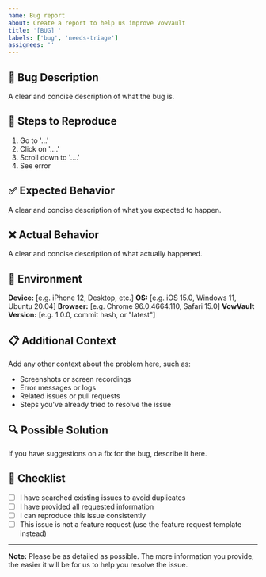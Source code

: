 ```yaml
---
name: Bug report
about: Create a report to help us improve VowVault
title: '[BUG] '
labels: ['bug', 'needs-triage']
assignees: ''
---
```


## 🐛 Bug Description

A clear and concise description of what the bug is.

## 🔄 Steps to Reproduce

1. Go to '...'
2. Click on '....'
3. Scroll down to '....'
4. See error

## ✅ Expected Behavior

A clear and concise description of what you expected to happen.

## ❌ Actual Behavior

A clear and concise description of what actually happened.

## 📱 Environment

**Device:** [e.g. iPhone 12, Desktop, etc.]
**OS:** [e.g. iOS 15.0, Windows 11, Ubuntu 20.04]
**Browser:** [e.g. Chrome 96.0.4664.110, Safari 15.0]
**VowVault Version:** [e.g. 1.0.0, commit hash, or "latest"]

## 📋 Additional Context

Add any other context about the problem here, such as:
- Screenshots or screen recordings
- Error messages or logs
- Related issues or pull requests
- Steps you've already tried to resolve the issue

## 🔍 Possible Solution

If you have suggestions on a fix for the bug, describe it here.

## 📝 Checklist

- [ ] I have searched existing issues to avoid duplicates
- [ ] I have provided all requested information
- [ ] I can reproduce this issue consistently
- [ ] This issue is not a feature request (use the feature request template instead)

---

**Note:** Please be as detailed as possible. The more information you provide, the easier it will be for us to help you resolve the issue.